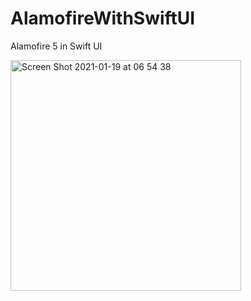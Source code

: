 # AlamofireWithSwiftUI

Alamofire 5 in Swift UI 

<img width="369" alt="Screen Shot 2021-01-19 at 06 54 38" src="https://user-images.githubusercontent.com/17142848/104972738-36866800-5a25-11eb-9bbf-3666b387e5de.png">
